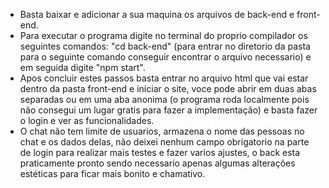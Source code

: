 - Basta baixar e adicionar a sua maquina os arquivos de back-end e front-end.
- Para executar o programa digite no terminal do proprio compilador os seguintes comandos: "cd back-end" (para entrar no diretorio da pasta para o seguinte comando 
         conseguir encontrar o arquivo necessario) e em seguida digite "npm start". 
- Apos concluir estes passos basta entrar no arquivo html que vai estar dentro da pasta front-end e iniciar o site, voce pode abrir em duas abas separadas ou em uma 
         aba anonima (o programa roda localmente pois não consegui um lugar gratis para fazer a implementação) e basta fazer o login e ver as funcionalidades.
- O chat não tem limite de usuarios, armazena o nome das pessoas no chat e os dados delas, não deixei nenhum campo obrigatorio na parte de login para realizar mais testes e fazer varios 
         ajustes, o back esta praticamente pronto sendo necessario apenas algumas alterações estéticas para ficar mais bonito e chamativo.
